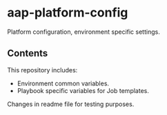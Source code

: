 # aap-platform-config

Platform configuration, environment specific settings.

## Contents

This repository includes:
- Environment common variables.
- Playbook specific variables for Job templates.

Changes in readme file for testing purposes.
